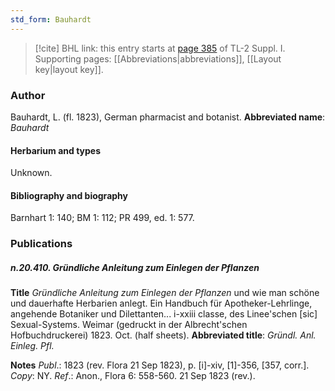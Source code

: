 ```yaml
---
std_form: Bauhardt
---
```


> [!cite] BHL link: this entry starts at [page 385](https://www.biodiversitylibrary.org/page/33265112) of TL-2 Suppl. I.
> Supporting pages: [[Abbreviations|abbreviations]], [[Layout key|layout key]].

### Author

Bauhardt, L. (fl. 1823), German pharmacist and botanist. 
**Abbreviated name**: *Bauhardt*

#### Herbarium and types

Unknown.

#### Bibliography and biography

Barnhart 1: 140; BM 1: 112; PR 499, ed. 1: 577.

### Publications

##### n.20.410. Gründliche Anleitung zum Einlegen der Pflanzen

**Title**
*Gründliche Anleitung zum Einlegen der Pflanzen* und wie man schöne und dauerhafte Herbarien anlegt. Ein Handbuch für Apotheker-Lehrlinge, angehende Botaniker und Dilettanten... i-xxiii classe, des Linee'schen \[sic\] Sexual-Systems. Weimar (gedruckt in der Albrecht'schen Hofbuchdruckerei) 1823. Oct. (half sheets).
**Abbreviated title**: *Gründl. Anl. Einleg. Pfl.*

**Notes**
*Publ*.: 1823 (rev. Flora 21 Sep 1823), p. \[i\]-xiv, \[1\]-356, \[357, corr.\]. *Copy*: NY.
*Ref*.: Anon., Flora 6: 558-560. 21 Sep 1823 (rev.).

